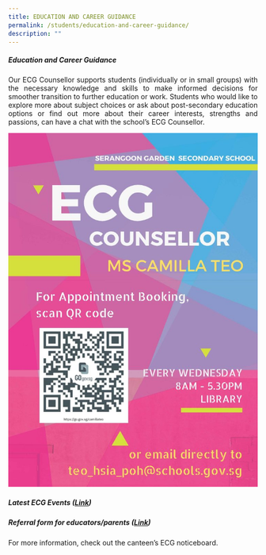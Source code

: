 ```yaml
---
title: EDUCATION AND CAREER GUIDANCE
permalink: /students/education-and-career-guidance/
description: ""
---
```



##### **Education and Career Guidance**

<p style="text-align: justify;"> Our ECG Counsellor supports students (individually or in small groups) with the necessary knowledge and skills to make informed decisions for smoother transition to further education or work. Students who would like to explore more about subject choices or ask about post-secondary education options or find out more about their career interests, strengths and passions, can have a chat with the school’s ECG Counsellor. </p>

![](/images/Education%20and%20Career%20Guidance/SGSS_ECGC_2022-724x1024.jpg)

##### **Latest ECG Events ([Link](https://go.gov.sg/allaboutecg-sgss))**

##### **Referral form for educators/parents ([Link](https://go.gov.sg/ecgreferralform))**

For more information, check out the canteen’s ECG noticeboard.